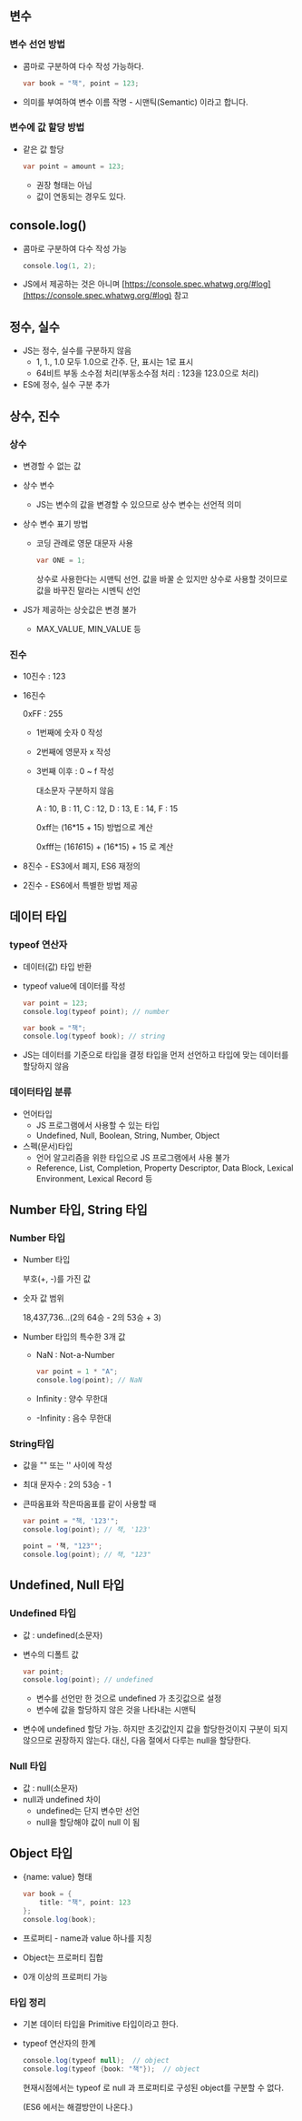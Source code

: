 ## 변수

### 변수 선언 방법

- 콤마로 구분하여 다수 작성 가능하다.

    ```java
    var book = "책", point = 123;
    ```

- 의미를 부여하여 변수 이름 작명 - 시맨틱(Semantic) 이라고 합니다.

### 변수에 값 할당 방법

- 같은 값 할당

    ```java
    var point = amount = 123;
    ```

    - 권장 형태는 아님
    - 값이 연동되는 경우도 있다.

## console.log()

- 콤마로 구분하여 다수 작성 가능

    ```java
    console.log(1, 2);
    ```

- JS에서 제공하는 것은 아니며 [https://console.spec.whatwg.org/#log](https://console.spec.whatwg.org/#log) 참고

## 정수, 실수

- JS는 정수, 실수를 구분하지 않음
    - 1, 1., 1.0 모두 1.0으로 간주. 단, 표시는 1로 표시
    - 64비트 부동 소수점 처리(부동소수점 처리 : 123을 123.0으로 처리)
- ES에 정수, 실수 구분 추가

## 상수, 진수

### 상수

- 변경할 수 없는 값
- 상수 변수
    - JS는 변수의 값을 변경할 수 있으므로 상수 변수는 선언적 의미
- 상수 변수 표기 방법
    - 코딩 관례로 영문 대문자 사용

        ```java
        var ONE = 1;
        ```

        상수로 사용한다는 시맨틱 선언. 값을 바꿀 순 있지만 상수로 사용할 것이므로 값을 바꾸진 말라는 시멘틱 선언

- JS가 제공하는 상숫값은 변경 불가
    - MAX_VALUE, MIN_VALUE 등

### 진수

- 10진수 : 123
- 16진수

    0xFF : 255

    - 1번째에 숫자 0 작성
    - 2번째에 영문자 x 작성
    - 3번째 이후 : 0 ~ f 작성

        대소문자 구분하지 않음

        A : 10, B : 11, C : 12, D : 13, E : 14, F : 15

        0xff는 (16*15 + 15) 방법으로 계산

        0xfff는 (16*16*15) + (16*15) + 15 로 계산

- 8진수 - ES3에서 폐지, ES6 재정의
- 2진수 - ES6에서 특별한 방법 제공

## 데이터 타입

### typeof 연산자

- 데이터(값) 타입 반환
- typeof value에 데이터를 작성

    ```java
    var point = 123;
    console.log(typeof point); // number

    var book = "책";
    console.log(typeof book); // string
    ```

- JS는 데이터를 기준으로 타입을 결정
타입을 먼저 선언하고 타입에 맞는 데이터를 할당하지 않음

### 데이터타입 분류

- 언어타입
    - JS 프로그램에서 사용할 수 있는 타입
    - Undefined, Null, Boolean, String, Number, Object
- 스펙(문서)타입
    - 언어 알고리즘을 위한 타입으로 JS 프로그램에서 사용 불가
    - Reference, List, Completion, Property Descriptor, Data Block, Lexical Environment, Lexical Record 등

## Number 타입, String 타입

### Number 타입

- Number 타입

    부호(+, -)를 가진 값

- 숫자 값 범위

    18,437,736...(2의 64승 - 2의 53승 + 3)

- Number 타입의 특수한 3개 값
    - NaN : Not-a-Number

        ```java
        var point = 1 * "A";
        console.log(point); // NaN
        ```

    - Infinity : 양수 무한대
    - -Infinity : 음수 무한대

### String타입

- 값을 "" 또는 '' 사이에 작성
- 최대 문자수 : 2의 53승 - 1
- 큰따옴표와 작은따옴표를 같이 사용할 때

    ```java
    var point = "책, '123'";
    console.log(point); // 책, '123'

    point = '책, "123"';
    console.log(point); // 책, "123"
    ```

## Undefined, Null 타입

### Undefined 타입

- 값 :  undefined(소문자)
- 변수의 디폴트 값

    ```java
    var point;
    console.log(point); // undefined
    ```

    - 변수를 선언만 한 것으로 undefined 가 초깃값으로 설정
    - 변수에 값을 할당하지 않은 것을 나타내는 시맨틱
- 변수에 undefined 할당 가능.
하지만 초깃값인지 값을 할당한것이지 구분이 되지 않으므로 권장하지 않는다. 대신, 다음 절에서 다루는 null을 할당한다.

### Null 타입

- 값 : null(소문자)
- null과 undefined 차이
    - undefined는 단지 변수만 선언
    - null을 할당해야 값이 null 이 됨

## Object 타입

- {name: value} 형태

    ```java
    var book = {
    	title: "책", point: 123
    };
    console.log(book);
    ```

- 프로퍼티 - name과 value 하나를 지칭
- Object는 프로퍼티 집합
- 0개 이상의 프로퍼티 가능

### 타입 정리

- 기본 데이터 타입을 Primitive 타입이라고 한다.
- typeof 연산자의 한계

    ```java
    console.log(typeof null);  // object
    console.log(typeof {book: "책"});  // object
    ```

    현재시점에서는 typeof 로 null 과 프로퍼티로 구성된 object를 구분할 수 없다.

    (ES6 에서는 해결방안이 나온다.)